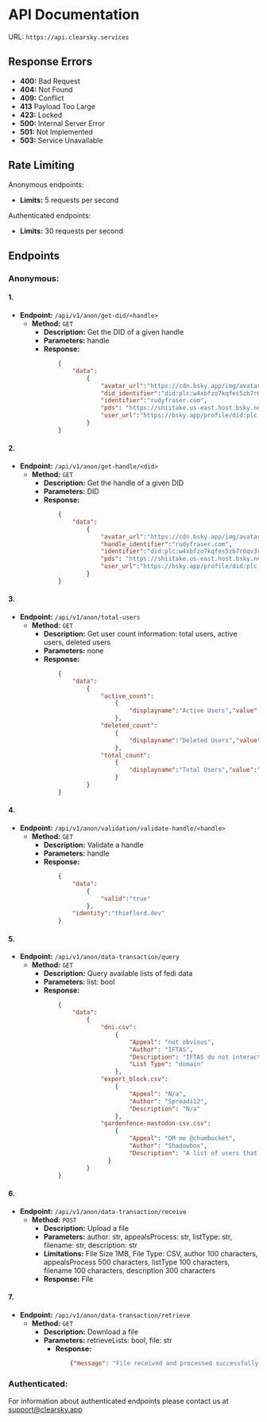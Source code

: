 # API Documentation

URL: `https://api.clearsky.services`

## Response Errors
- **400:** Bad Request
- **404:** Not Found
- **409:** Conflict
- **413** Payload Too Large
- **423:** Locked
- **500:** Internal Server Error
- **501:** Not Implemented
- **503:** Service Unavailable

## Rate Limiting

Anonymous endpoints:
- **Limits:** 5 requests per second

Authenticated endpoints:
- **Limits:** 30 requests per second

## Endpoints

### Anonymous:

#### 1.

- **Endpoint:** `/api/v1/anon/get-did/<handle>`
  - **Method:** `GET`
    - **Description:** Get the DID of a given handle
    - **Parameters:** handle
    - **Response:**
        ```json
            {
                "data":
                    {
                        "avatar_url":"https://cdn.bsky.app/img/avatar/plain/did:plc:w4xbfzo7kqfes5zb7r6qv3rw/bafkreicbh2mxpza6xhdwfwdvro33jlioue3g4elfp75u3je64dbvjk44la",
                        "did_identifier":"did:plc:w4xbfzo7kqfes5zb7r6qv3rw",
                        "identifier":"rudyfraser.com",
                        "pds": "https://shiitake.us-east.host.bsky.network",
                        "user_url":"https://bsky.app/profile/did:plc:w4xbfzo7kqfes5zb7r6qv3rw"
                    }
            }

#### 2.

- **Endpoint:** `/api/v1/anon/get-handle/<did>`
  - **Method:** `GET`
    - **Description:** Get the handle of a given DID
    - **Parameters:** DID
    - **Response:**
        ```json
            {
                "data":
                    {
                        "avatar_url":"https://cdn.bsky.app/img/avatar/plain/did:plc:w4xbfzo7kqfes5zb7r6qv3rw/bafkreicbh2mxpza6xhdwfwdvro33jlioue3g4elfp75u3je64dbvjk44la",
                        "handle_identifier":"rudyfraser.com",
                        "identifier":"did:plc:w4xbfzo7kqfes5zb7r6qv3rw",
                        "pds": "https://shiitake.us-east.host.bsky.network",
                        "user_url":"https://bsky.app/profile/did:plc:w4xbfzo7kqfes5zb7r6qv3rw"
                    }
            }

#### 3.

- **Endpoint:** `/api/v1/anon/total-users`
  - **Method:** `GET`
    - **Description:** Get user count information: total users, active users, deleted users
    - **Parameters:** none
    - **Response:**
        ```json
            {
                "data":
                    {
                        "active_count":
                            {
                                "displayname":"Active Users","value":"5,506,791"
                            },
                        "deleted_count":
                            {
                                "displayname":"Deleted Users","value":"394,545"
                            },
                        "total_count":
                            {
                                "displayname":"Total Users","value":"5,901,336"
                            }
                    }
            }

#### 4.

- **Endpoint:** `/api/v1/anon/validation/validate-handle/<handle>`
  - **Method:** `GET`
    - **Description:** Validate a handle
    - **Parameters:** handle
    - **Response:**
        ```json
            {
                "data":
                    {
                        "valid":"true"
                    },
                "identity":"thieflord.dev"
            }
  
#### 5.

- **Endpoint:** `/api/v1/anon/data-transaction/query`
  - **Method:** `GET`
    - **Description:** Query available lists of fedi data
    - **Parameters:** list: bool
    - **Response:**
        ```json
            {
                "data": 
                    {
                        "dni.csv": 
                            {
                                "Appeal": "not obvious",
                                "Author": "IFTAS",
                                "Description": "IFTAS do not interact list as of April 23",
                                "List Type": "domain"
                            },
                        "export_block.csv": 
                            {
                                "Appeal": "N/a",
                                "Author": "Spreadi12",
                                "Description": "N/a"
                            },
                        "gardenfence-mastodon-csv.csv": 
                            {
                                "Appeal": "DM me @chumbucket",
                                "Author": "Shadowbox",
                                "Description": "A list of users that belong under the bus"
                          }
                    }
            }

#### 6.

- **Endpoint:** `/api/v1/anon/data-transaction/receive`
  - **Method:** `POST`
    - **Description:** Upload a file
    - **Parameters:** author: str, appealsProcess: str, listType: str, filename: str, description: str
    - **Limitations:** File Size 1MB, File Type: CSV, author 100 characters, appealsProcess 500 characters, listType 100 characters, filename 100 characters, description 300 characters
    - **Response:** File

#### 7.

- **Endpoint:** `/api/v1/anon/data-transaction/retrieve`
  - **Method:** `GET`
    - **Description:** Download a file
    - **Parameters:** retrieveLists: bool, file: str
      - **Response:**
          ```json
              {"message": "File received and processed successfully"}

### Authenticated:

For information about authenticated endpoints please contact us at [support@clearsky.app](mailto:support@clearsky.app)